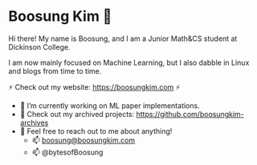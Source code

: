# Boosung Kim 👋

Hi there! My name is Boosung, and I am a Junior Math&CS student at Dickinson College.

I am now mainly focused on Machine Learning, but I also dabble in Linux and blogs from time to time.

⚡ Check out my website: https://boosungkim.com ⚡ 

- 🔭 I’m currently working on ML paper implementations.
- 🤔 Check out my archived projects: https://github.com/boosungkim-archives
- 💬 Feel free to reach out to me about anything!
  - 📫 boosung@boosungkim.com
  - 📫 @bytesofBoosung

<!-- - 🌱 I’m currently learning ...
- 👯 I’m looking to collaborate on ...
- 🤔 I’m looking for help with ...
- 💬 Ask me about ...
- 📫 How to reach me: ...
- 😄 Pronouns: ...
- ⚡ Fun fact: ... -->

